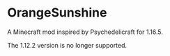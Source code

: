 # OrangeSunshine
A Minecraft mod inspired by Psychedelicraft for 1.16.5.

The 1.12.2 version is no longer supported.
